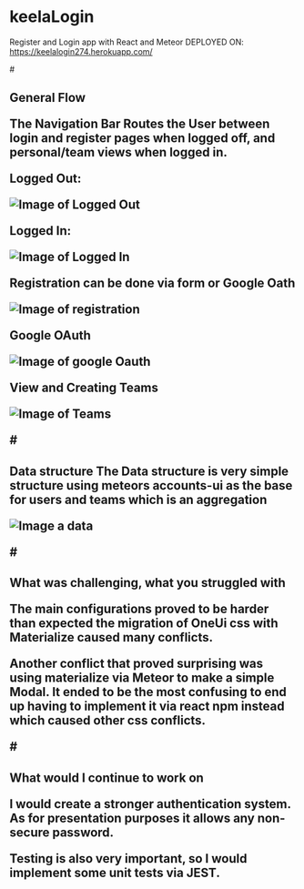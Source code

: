 # keelaLogin
Register and Login app with React and Meteor
DEPLOYED ON:
https://keelalogin274.herokuapp.com/

#<h2> General Flow

The Navigation Bar Routes the User between login 
and register pages when logged off, and personal/team 
views when logged in.

Logged Out:

![Image of Logged Out](https://user-images.githubusercontent.com/22875217/59573258-f56aec80-9066-11e9-831d-46c3d770446c.PNG)

Logged In:

![Image of Logged In](https://user-images.githubusercontent.com/22875217/59573301-29461200-9067-11e9-80c5-e5e010a36762.PNG)

Registration can be done via form or Google Oath

![Image of registration](https://user-images.githubusercontent.com/22875217/59573447-dd479d00-9067-11e9-8252-95c33aa0d972.PNG)

Google OAuth

![Image of google Oauth](https://user-images.githubusercontent.com/22875217/59573540-547d3100-9068-11e9-8531-f195a98cd7ff.PNG)

View and Creating Teams

![Image of Teams](https://user-images.githubusercontent.com/22875217/59573618-b76ec800-9068-11e9-85aa-c6051f00f7b5.PNG)

#<h2> Data structure
The Data structure is very simple structure using meteors accounts-ui 
as the base for users and teams which is an aggregation 

![Image a data](https://user-images.githubusercontent.com/22875217/59574861-b9875580-906d-11e9-95d2-4bfe178bab96.PNG)

#<h2> What was challenging, what you struggled with

The main configurations proved to be harder than expected the migration of OneUi css with Materialize caused many 
conflicts. 

Another conflict that proved surprising was using materialize via Meteor to make a simple Modal. It ended 
to be the most confusing to end up having to implement it via react npm instead which caused other css conflicts.


#<h2> What would I continue to work on

I would create a stronger authentication system. As for presentation purposes it allows any non-secure password. 

Testing is also very important, so I would implement some unit tests via JEST.